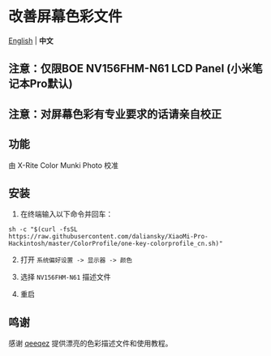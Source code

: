 # 改善屏幕色彩文件

[English](README.md) | **中文**

## 注意：仅限BOE NV156FHM-N61 LCD Panel (小米笔记本Pro默认)

## 注意：对屏幕色彩有专业要求的话请亲自校正

## 功能

由 X-Rite Color Munki Photo 校准


## 安装

1. 在终端输入以下命令并回车：

```shell
sh -c "$(curl -fsSL https://raw.githubusercontent.com/daliansky/XiaoMi-Pro-Hackintosh/master/ColorProfile/one-key-colorprofile_cn.sh)"
```

2. 打开 `系统偏好设置 -> 显示器 -> 颜色`

3. 选择 `NV156FHM-N61` 描述文件

4. 重启


## 鸣谢

感谢 [qeeqez](https://github.com/qeeqez) 提供漂亮的色彩描述文件和使用教程。
